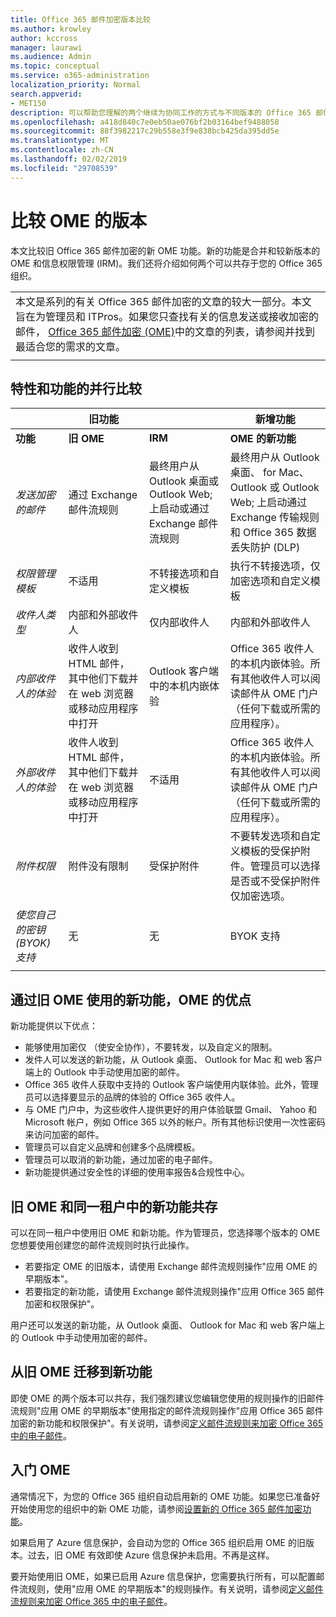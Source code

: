 ```yaml
---
title: Office 365 邮件加密版本比较
ms.author: krowley
author: kccross
manager: laurawi
ms.audience: Admin
ms.topic: conceptual
ms.service: o365-administration
localization_priority: Normal
search.appverid:
- MET150
description: 可以帮助您理解的两个继续为协同工作的方式与不同版本的 Office 365 邮件加密以及传递的功能差异。
ms.openlocfilehash: a418d840c7e0eb50ae076bf2b03164bef9488058
ms.sourcegitcommit: 88f3982217c29b558e3f9e838bcb425da395dd5e
ms.translationtype: MT
ms.contentlocale: zh-CN
ms.lasthandoff: 02/02/2019
ms.locfileid: "29708539"
---
```

# <a name="compare-versions-of-ome"></a>比较 OME 的版本

本文比较旧 Office 365 邮件加密的新 OME 功能。新的功能是合并和较新版本的 OME 和信息权限管理 (IRM)。我们还将介绍如何两个可以共存于您的 Office 365 组织。

||
|:-----|
|本文是系列的有关 Office 365 邮件加密的文章的较大一部分。本文旨在为管理员和 ITPros。如果您只查找有关的信息发送或接收加密的邮件， [Office 365 邮件加密 (OME)](ome.md)中的文章的列表，请参阅并找到最适合您的需求的文章。 |
||

## <a name="side-by-side-comparison-of-features-and-capabilities"></a>特性和功能的并行比较

|                                   |旧功能       |                   |新增功能              |
|-----------------------------------|-------------------|-------------------|--------------------------|
|**功能**                     | **旧 OME**    | **IRM**           | **OME 的新功能** |
|*发送加密的邮件*        |通过 Exchange 邮件流规则|最终用户从 Outlook 桌面或 Outlook Web; 上启动或通过 Exchange 邮件流规则|最终用户从 Outlook 桌面、 for Mac、 Outlook 或 Outlook Web; 上启动通过 Exchange 传输规则和 Office 365 数据丢失防护 (DLP)|
|*权限管理模板*       |   不适用      |不转接选项和自定义模板|执行不转接选项，仅加密选项和自定义模板|
|*收件人类型*                   |内部和外部收件人|仅内部收件人         |内部和外部收件人|
|*内部收件人的体验*|收件人收到 HTML 邮件，其中他们下载并在 web 浏览器或移动应用程序中打开|Outlook 客户端中的本机内嵌体验|Office 365 收件人的本机内嵌体验。所有其他收件人可以阅读邮件从 OME 门户 （任何下载或所需的应用程序）。|
|*外部收件人的体验*|收件人收到 HTML 邮件，其中他们下载并在 web 浏览器或移动应用程序中打开|不适用|Office 365 收件人的本机内嵌体验。所有其他收件人可以阅读邮件从 OME 门户 （任何下载或所需的应用程序）。|
|*附件权限*           |附件没有限制|受保护附件|不要转发选项和自定义模板的受保护附件。管理员可以选择是否或不受保护附件仅加密选项。|
|*使您自己的密钥 (BYOK) 支持*|无                |无               |BYOK 支持          |
||

## <a name="advantages-of-using-the-new-ome-capabilities-over-legacy-ome"></a>通过旧 OME 使用的新功能，OME 的优点

新功能提供以下优点：

- 能够使用加密仅 （使安全协作），不要转发，以及自定义的限制。
- 发件人可以发送的新功能，从 Outlook 桌面、 Outlook for Mac 和 web 客户端上的 Outlook 中手动使用加密的邮件。
- Office 365 收件人获取中支持的 Outlook 客户端使用内联体验。此外，管理员可以选择要显示的品牌的体验的 Office 365 收件人。
- 与 OME 门户中，为这些收件人提供更好的用户体验联盟 Gmail、 Yahoo 和 Microsoft 帐户，例如 Office 365 以外的帐户。所有其他标识使用一次性密码来访问加密的邮件。
- 管理员可以自定义品牌和创建多个品牌模板。
- 管理员可以取消的新功能，通过加密的电子邮件。
- 新功能提供通过安全性的详细的使用率报告&amp;合规性中心。

## <a name="coexistence-of-legacy-ome-and-the-new-capabilities-in-the-same-tenant"></a>旧 OME 和同一租户中的新功能共存

可以在同一租户中使用旧 OME 和新功能。作为管理员，您选择哪个版本的 OME 您想要使用创建您的邮件流规则时执行此操作。

- 若要指定 OME 的旧版本，请使用 Exchange 邮件流规则操作"应用 OME 的早期版本"。
- 若要指定的新功能，请使用 Exchange 邮件流规则操作"应用 Office 365 邮件加密和权限保护"。

用户还可以发送的新功能，从 Outlook 桌面、 Outlook for Mac 和 web 客户端上的 Outlook 中手动使用加密的邮件。

## <a name="migrating-from-legacy-ome-to-the-new-capabilities"></a>从旧 OME 迁移到新功能

即使 OME 的两个版本可以共存，我们强烈建议您编辑您使用的规则操作的旧邮件流规则"应用 OME 的早期版本"使用指定的邮件流规则操作"应用 Office 365 邮件加密的新功能和权限保护"。有关说明，请参阅[定义邮件流规则来加密 Office 365 中的电子邮件](define-mail-flow-rules-to-encrypt-email.md)。

## <a name="getting-started-with-ome"></a>入门 OME

通常情况下，为您的 Office 365 组织自动启用新的 OME 功能。如果您已准备好开始使用您的组织中的新 OME 功能，请参阅[设置新的 Office 365 邮件加密功能](set-up-new-message-encryption-capabilities.md)。

如果启用了 Azure 信息保护，会自动为您的 Office 365 组织启用 OME 的旧版本。过去，旧 OME 有效即使 Azure 信息保护未启用。不再是这样。

要开始使用旧 OME，如果已启用 Azure 信息保护，您需要执行所有，可以配置邮件流规则，使用"应用 OME 的早期版本"的规则操作。有关说明，请参阅[定义邮件流规则来加密 Office 365 中的电子邮件](define-mail-flow-rules-to-encrypt-email.md)。